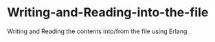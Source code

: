 # Writing-and-Reading-into-the-file
Writing and Reading the contents into/from the file using Erlang.
